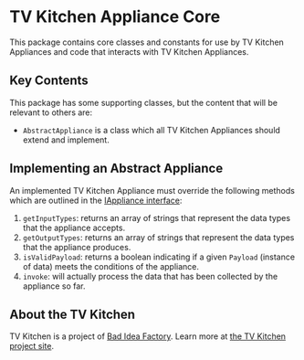 # TV Kitchen Appliance Core

This package contains core classes and constants for use by TV Kitchen Appliances and code that interacts with TV Kitchen Appliances.

## Key Contents

This package has some supporting classes, but the content that will be relevant to others are:

* `AbstractAppliance` is a class which all TV Kitchen Appliances should extend and implement.

## Implementing an Abstract Appliance

An implemented TV Kitchen Appliance must override the following methods which are outlined in the [IAppliance interface](https://github.com/tvkitchen/base/blob/master/packages/interfaces/src/IAppliance.js):

1. `getInputTypes`: returns an array of strings that represent the data types that the appliance accepts.
2. `getOutputTypes`: returns an array of strings that represent the data types that the appliance produces.
3. `isValidPayload`: returns a boolean indicating if a given `Payload` (instance of data) meets the conditions of the appliance.
4. `invoke`: will actually process the data that has been collected by the appliance so far.

## About the TV Kitchen

TV Kitchen is a project of [Bad Idea Factory](https://biffud.com).  Learn more at [the TV Kitchen project site](https://tv.kitchen).

